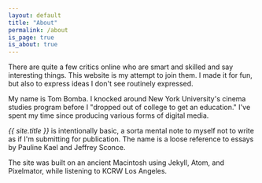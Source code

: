 ```yaml
---
layout: default
title: "About"
permalink: /about
is_page: true
is_about: true
---
```


There are quite a few critics online who are smart and skilled and say interesting things. This website is my attempt to join them. I made it for fun, but also to express ideas I don't see routinely expressed.

My name is Tom Bomba. I knocked around New York University's cinema studies program before I "dropped out of college to get an education." I've spent my time since producing various forms of digital media.

_{{ site.title }}_ is intentionally basic, a sorta mental note to myself not to write as if I'm submitting for publication. The name is a loose reference to essays by Pauline Kael and Jeffrey Sconce.

The site was built on an ancient Macintosh using Jekyll, Atom, and Pixelmator, while listening to KCRW Los Angeles.
